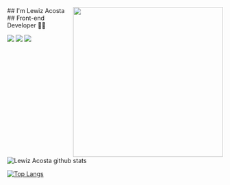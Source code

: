 <img align='right' src="https://media.giphy.com/media/6heBQSjt2IoA8/giphy.gif" width="350">
## I'm Lewiz Acosta
## Front-end Developer 👨‍💻


[![](https://img.shields.io/netlify/b769a134-51e4-47ad-a4ad-65defe19ba15?label=Netlify%20Lewiz&style=flat-square)](https://eapresumes-123workforce.netlify.app/)
[![](https://img.shields.io/badge/Linkedin-Lewiz%20Acosta-blue)](https://www.linkedin.com/in/eduacope/)
[![](https://img.shields.io/badge/Gmail-Lewiz%20Acosta-red)](mailto:lewiz.acosta18@gmail.com)



![Lewiz Acosta github stats](https://github-readme-stats.vercel.app/api?username=lewiz17&show_icons=true&theme=default)

[![Top Langs](https://github-readme-stats.vercel.app/api/top-langs/?username=lewiz17&layout=compact&theme=default)](https://github.com/lewiz17/github-readme-stats)



